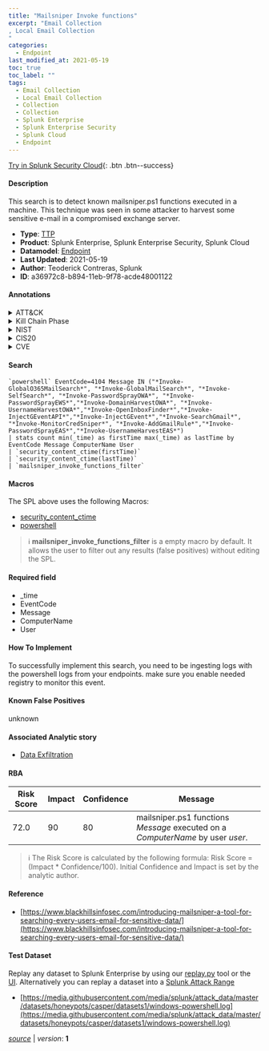 ```yaml
---
title: "Mailsniper Invoke functions"
excerpt: "Email Collection
, Local Email Collection
"
categories:
  - Endpoint
last_modified_at: 2021-05-19
toc: true
toc_label: ""
tags:
  - Email Collection
  - Local Email Collection
  - Collection
  - Collection
  - Splunk Enterprise
  - Splunk Enterprise Security
  - Splunk Cloud
  - Endpoint
---
```




[Try in Splunk Security Cloud](https://www.splunk.com/en_us/products/cyber-security.html){: .btn .btn--success}

#### Description

This search is to detect known mailsniper.ps1 functions executed in a machine. This technique was seen in some attacker to harvest some sensitive e-mail in a compromised exchange server.

- **Type**: [TTP](https://github.com/splunk/security_content/wiki/Detection-Analytic-Types)
- **Product**: Splunk Enterprise, Splunk Enterprise Security, Splunk Cloud
- **Datamodel**: [Endpoint](https://docs.splunk.com/Documentation/CIM/latest/User/Endpoint)
- **Last Updated**: 2021-05-19
- **Author**: Teoderick Contreras, Splunk
- **ID**: a36972c8-b894-11eb-9f78-acde48001122


#### Annotations

<details>
  <summary>ATT&CK</summary>

<div markdown="1">


| ID             | Technique        |  Tactic             |
| -------------- | ---------------- |-------------------- |
| [T1114](https://attack.mitre.org/techniques/T1114/) | Email Collection | Collection |

| [T1114.001](https://attack.mitre.org/techniques/T1114/001/) | Local Email Collection | Collection |

</div>
</details>


<details>
  <summary>Kill Chain Phase</summary>

<div markdown="1">

* Exploitation


</div>
</details>


<details>
  <summary>NIST</summary>

<div markdown="1">



</div>
</details>

<details>
  <summary>CIS20</summary>

<div markdown="1">



</div>
</details>

<details>
  <summary>CVE</summary>

<div markdown="1">


</div>
</details>

#### Search 

```
`powershell` EventCode=4104 Message IN ("*Invoke-GlobalO365MailSearch*", "*Invoke-GlobalMailSearch*", "*Invoke-SelfSearch*", "*Invoke-PasswordSprayOWA*", "*Invoke-PasswordSprayEWS*","*Invoke-DomainHarvestOWA*", "*Invoke-UsernameHarvestOWA*","*Invoke-OpenInboxFinder*","*Invoke-InjectGEventAPI*","*Invoke-InjectGEvent*","*Invoke-SearchGmail*", "*Invoke-MonitorCredSniper*", "*Invoke-AddGmailRule*","*Invoke-PasswordSprayEAS*","*Invoke-UsernameHarvestEAS*") 
| stats count min(_time) as firstTime max(_time) as lastTime by EventCode Message ComputerName User 
| `security_content_ctime(firstTime)` 
| `security_content_ctime(lastTime)` 
| `mailsniper_invoke_functions_filter`
```

#### Macros
The SPL above uses the following Macros:
* [security_content_ctime](https://github.com/splunk/security_content/blob/develop/macros/security_content_ctime.yml)
* [powershell](https://github.com/splunk/security_content/blob/develop/macros/powershell.yml)

> :information_source:
> **mailsniper_invoke_functions_filter** is a empty macro by default. It allows the user to filter out any results (false positives) without editing the SPL.

#### Required field
* _time
* EventCode
* Message
* ComputerName
* User


#### How To Implement
To successfully implement this search, you need to be ingesting logs with the powershell logs  from your endpoints. make sure you enable needed registry to monitor this event.

#### Known False Positives
unknown

#### Associated Analytic story
* [Data Exfiltration](/stories/data_exfiltration)




#### RBA

| Risk Score  | Impact      | Confidence   | Message      |
| ----------- | ----------- |--------------|--------------|
| 72.0 | 90 | 80 | mailsniper.ps1 functions $Message$ executed on a $ComputerName$ by user $user$. |


> :information_source:
> The Risk Score is calculated by the following formula: Risk Score = (Impact * Confidence/100). Initial Confidence and Impact is set by the analytic author. 

#### Reference

* [https://www.blackhillsinfosec.com/introducing-mailsniper-a-tool-for-searching-every-users-email-for-sensitive-data/](https://www.blackhillsinfosec.com/introducing-mailsniper-a-tool-for-searching-every-users-email-for-sensitive-data/)



#### Test Dataset
Replay any dataset to Splunk Enterprise by using our [replay.py](https://github.com/splunk/attack_data#using-replaypy) tool or the [UI](https://github.com/splunk/attack_data#using-ui).
Alternatively you can replay a dataset into a [Splunk Attack Range](https://github.com/splunk/attack_range#replay-dumps-into-attack-range-splunk-server)


* [https://media.githubusercontent.com/media/splunk/attack_data/master/datasets/honeypots/casper/datasets1/windows-powershell.log](https://media.githubusercontent.com/media/splunk/attack_data/master/datasets/honeypots/casper/datasets1/windows-powershell.log)



[*source*](https://github.com/splunk/security_content/tree/develop/detections/endpoint/mailsniper_invoke_functions.yml) \| *version*: **1**